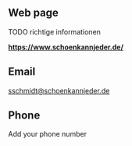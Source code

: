 ## Web page

 TODO richtige informationen

**https://www.schoenkannjeder.de/**

## Email

sschmidt@schoenkannjeder.de

## Phone

Add your phone number